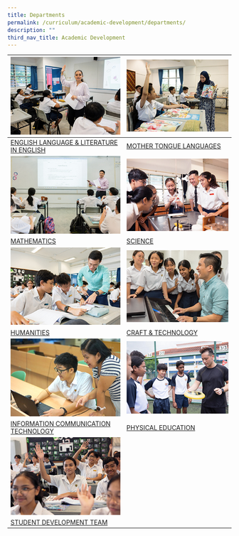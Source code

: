 ```yaml
---
title: Departments
permalink: /curriculum/academic-development/departments/
description: ""
third_nav_title: Academic Development
---
```

<table class="tg">
<thead>
  <tr>
    <th class="tg-0lax"><img style="width:500px" src="/images/english.jpg"></th>
    <th class="tg-0lax"><img style="width:500px" src="/images/mothertongue.jpg"></th>
  </tr>
</thead>
<tbody>
  <tr>
    <td class="tg-0lax"><a href="/individual-department/english-n-literature/">ENGLISH LANGUAGE &amp; LITERATURE IN ENGLISH</a>
		</td><td class="tg-0lax"><a href="/individual-department/mtl/">MOTHER TONGUE LANGUAGES</a>
  </td></tr>
  <tr>
    <td class="tg-0lax"><img style="width:500px" src="/images/maths.jpg"></td>
    <td class="tg-0lax"><img style="width:500px" src="/images/science.jpg"></td>
  </tr>
  <tr>
		<td class="tg-0lax"><a href="/individual-department/mathematics/">MATHEMATICS</a>
		</td><td class="tg-0lax"><a href="/individual-department/science/">SCIENCE</a>
  </td></tr>
  <tr>
    <td class="tg-0lax"><img style="width:500px" src="/images/humanities.jpg"></td>
    <td class="tg-0lax"><img style="width:500px" src="/images/crafttech.jpg"></td>
  </tr>
  <tr>
		<td class="tg-0lax"><a href="/individual-department/humanities/">HUMANITIES</a>
    </td><td class="tg-0lax"><a href="/individual-department/craft-n-technology/">CRAFT &amp; TECHNOLOGY</a>
  </td></tr>
  <tr>
    <td class="tg-0lax"><img style="width:500px" src="/images/informationcomm.jpg"></td>
    <td class="tg-0lax"><img style="width:500px" src="/images/pe.jpg"></td>
  </tr>
  <tr>
    <td class="tg-0lax"><a href="/individual-department/ict/">INFORMATION COMMUNICATION TECHNOLOGY</a>
    </td><td class="tg-0lax"><a href="/individual-department/physical-education/">PHYSICAL EDUCATION</a>
  </td></tr>
  <tr>
    <td class="tg-0lax"><img style="width:500px" src="/images/student.jpg"></td>
    <td class="tg-0lax"></td>
  </tr>
  <tr>
		<td class="tg-0lax"><a href="/curriculum/character-development/">STUDENT DEVELOPMENT TEAM</a></td><td class="tg-0lax"></td>
  </tr>
</tbody>
</table>